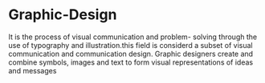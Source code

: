 # Graphic-Design
It is the process of visual communication and problem- solving through the use of typography and illustration.this field is considerd a subset of visual communication and communication design. 
Graphic designers create and combine symbols, images and text to form visual representations of ideas and messages
